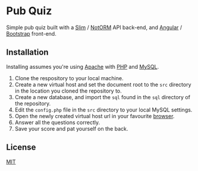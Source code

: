 # Pub Quiz

Simple pub quiz built with a [Slim](http://www.slimframework.com/) / [NotORM](http://www.notorm.com/) API back-end, and [Angular](http://angularjs.org/) / [Bootstrap](http://getbootstrap.com/2.3.2/) front-end.

## Installation

Installing assumes you're using [Apache](http://httpd.apache.org/) with [PHP](http://php.net/) and [MySQL](http://www.mysql.com/).

1. Clone the respository to your local machine.
2. Create a new virtual host and set the document root to the `src` directory in the location you cloned the repository to.
3. Create a new database, and import the `sql` found in the `sql` directory of the repository.
4. Edit the `config.php` file in the `src` directory to your local MySQL settings.
5. Open the newly created virtual host url in your favourite [browser](https://www.google.com/intl/en/chrome/browser/).
6. Answer all the questions correctly.
7. Save your score and pat yourself on the back.

## License
[MIT](http://opensource.org/licenses/MIT)